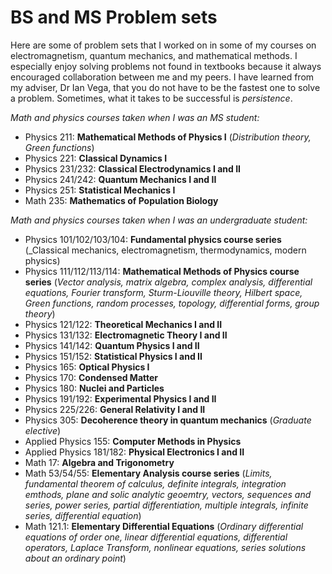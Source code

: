 # BS and MS Problem sets
Here are some of problem sets that I worked on in some of my courses on electromagnetism, quantum mechanics, and mathematical methods. I especially enjoy solving problems not found in textbooks because it always encouraged collaboration between me and my peers. I have learned from my adviser, Dr Ian Vega, that you do not have to be the fastest one to solve a problem. Sometimes, what it takes to be successful is _persistence_.

_Math and physics courses taken when I was an MS student:_
* Physics 211: **Mathematical Methods of Physics I** (_Distribution theory, Green functions_)
* Physics 221: **Classical Dynamics I**
* Physics 231/232: **Classical Electrodynamics I and II**
* Physics 241/242: **Quantum Mechanics I and II**
* Physics 251: **Statistical Mechanics I**
* Math 235: **Mathematics of Population Biology**

_Math and physics courses taken when I was an undergraduate student:_

* Physics 101/102/103/104: **Fundamental physics course series** (_Classical mechanics, electromagnetism, thermodynamics, modern physics)
* Physics 111/112/113/114: **Mathematical Methods of Physics course series** (_Vector analysis, matrix algebra, complex analysis, differential equations, Fourier transform, Sturm-Liouville theory, Hilbert space, Green functions, random processes, topology, differential forms, group theory_)
* Physics 121/122: **Theoretical Mechanics I and II**
* Physics 131/132: **Electromagnetic Theory I and II**
* Physics 141/142: **Quantum Physics I and II**
* Physics 151/152: **Statistical Physics I and II**
* Physics 165: **Optical Physics I**
* Physics 170: **Condensed Matter**
* Physics 180: **Nuclei and Particles**
* Physics 191/192: **Experimental Physics I and II**
* Physics 225/226: **General Relativity I and II**
* Physics 305: **Decoherence theory in quantum mechanics** (_Graduate elective_)
* Applied Physics 155: **Computer Methods in Physics**
* Applied Physics 181/182: **Physical Electronics I and II**
* Math 17: **Algebra and Trigonometry**
* Math 53/54/55: **Elementary Analysis course series** (_Limits, fundamental theorem of calculus, definite integrals, integration emthods, plane and solic analytic geoemtry, vectors, sequences and series, power series, partial differentiation, multiple integrals, infinite series, differential equation_)
* Math 121.1: **Elementary Differential Equations** (_Ordinary differential equations of order one, linear differential equations, differential operators, Laplace Transform, nonlinear equations, series solutions about an ordinary point_)




